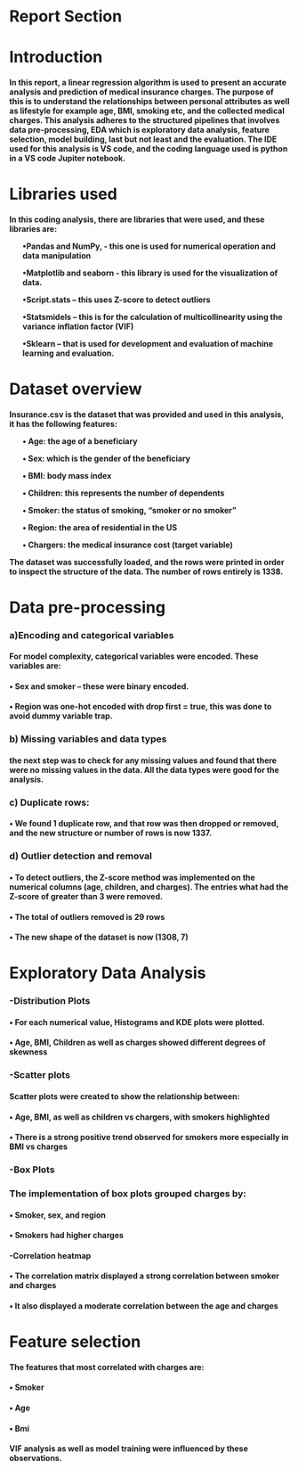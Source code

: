 # Report Section
<h1>Introduction</h1>

<p><h4> In this report, a linear regression algorithm is used to present an accurate analysis and prediction of medical insurance charges.  The purpose of this is to understand the relationships between personal attributes as well as lifestyle for example age, BMI, smoking etc, and the collected medical charges.  This analysis adheres to the structured pipelines that involves data pre-processing, EDA which is exploratory data analysis, feature selection, model building, last but not least and the evaluation. The IDE used for this analysis is VS code, and the coding language used is python in a VS code Jupiter notebook.   </h4></p>

<h1>Libraries used</h1>

<p><h4>In this coding analysis, there are libraries that were used, and these libraries are:
<ol>•Pandas and NumPy, - this one is used for numerical operation and data manipulation </ol>
<ol>•Matplotlib and seaborn - this library is used for the visualization of data. </ol>
<ol>•Script.stats – this uses Z-score to detect outliers </ol>
<ol>•Statsmidels – this is for the calculation of multicollinearity using the variance inflation factor (VIF)</ol>
<ol>•Sklearn – that is used for development and evaluation of machine learning and evaluation. </ol>  </h4></p>

<h1>Dataset overview </h1>  

<p><h4>Insurance.csv is the dataset that was provided and used in this analysis, it has the following features:
<ol>•	Age: the age of a beneficiary </ol>
<ol>•	Sex: which is the gender of the beneficiary </ol>
<ol>•	BMI: body mass index </ol>
<ol>•	Children: this represents the number of dependents </ol>
<ol>•	Smoker: the status of smoking, “smoker or no smoker”</ol>
<ol>•	Region: the area of residential in the US</ol>
<ol>•	Chargers: the medical insurance cost (target variable)</ol>
The dataset was successfully loaded, and the rows were printed in order to inspect the structure of the data. The number of rows entirely is 1338. 
</h4></p>

<h1>Data pre-processing </h1>  
<h3>a)Encoding and categorical variables </h3>
<h4>For model complexity, categorical variables were encoded. These variables are:</h4>
<h4>•	Sex and smoker – these were binary encoded.</h4>
<h4>•	Region was one-hot encoded with drop first = true, this was done to avoid dummy variable trap. </h4>

<h3>b)	Missing variables and data types </h3>
<h4>the next step was to check for any missing values and found that there were no missing values in the data. All the data types were good for the analysis. </h4>
<h3>c)	Duplicate rows:</h3>
<h4>•	We found 1 duplicate row, and that row was then dropped or removed, and the new structure or number of rows is now 1337. </h4>
<h3>d)	Outlier detection and removal </h3>
<h4>•	To detect outliers, the Z-score method was implemented on the numerical columns (age, children, and charges). The entries what had the Z-score of greater than 3 were removed. </h4>
<h4>•	The total of outliers removed is 29 rows</h4>
<h4>•	The new shape of the dataset is now (1308, 7)
</4>


<h1>Exploratory Data Analysis</h1>  

<h3>-Distribution Plots </h3>
<h4>•	For each numerical value, Histograms and KDE plots were plotted.</h4>
<h4>•	Age, BMI, Children as well as charges showed different degrees of skewness</h4>

<h3>-Scatter plots </h3>
<h4>Scatter plots were created to show the relationship between:</h4>
<h4>•	Age, BMI, as well as children vs chargers, with smokers highlighted </h4>
<h4>•	There is a strong positive trend observed for smokers more especially in BMI vs charges </h4>

<h3>-Box Plots </h3>
<h3>The implementation of box plots grouped charges by:</h3>
<h4>•	Smoker, sex, and region</h4>
<h4>•	Smokers had higher charges </h4>

<h4>-Correlation heatmap </h4>
<h4>•	The correlation matrix displayed a strong correlation between smoker and charges </h4>
<h4>•	It also displayed a moderate correlation between the age and charges </h4>


<h1>Feature selection </h1>  

<h4>The features that most correlated with charges are:</h4>
<h4>•	Smoker </h4>
<h4>•	Age </h4>
<h4>•	Bmi </h4>
<h4>VIF analysis as well as model training were influenced by these observations.</h4>


